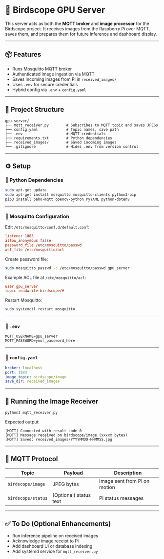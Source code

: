 # 🧠 Birdscope GPU Server

This server acts as both the **MQTT broker** and **image processor** for the Birdscope project. It receives images from the Raspberry Pi over MQTT, saves them, and prepares them for future inference and dashboard display.

---

## 📦 Features

- Runs Mosquitto MQTT broker
- Authenticated image ingestion via MQTT
- Saves incoming images from Pi in `received_images/`
- Uses `.env` for secure credentials
- Hybrid config via `.env` + `config.yaml`

---

## 📁 Project Structure

```
gpu-server/
├── mqtt_receiver.py        # Subscribes to MQTT topic and saves JPEGs
├── config.yaml             # Topic names, save path
├── .env                    # MQTT credentials
├── requirements.txt        # Python dependencies
├── received_images/        # Saved incoming images
└── .gitignore              # Hides .env from version control
```

---

## ⚙️ Setup

### 🐍 Python Dependencies

```bash
sudo apt-get update
sudo apt-get install mosquitto mosquitto-clients python3-pip
pip3 install paho-mqtt opencv-python PyYAML python-dotenv
```

---

### 🔐 Mosquitto Configuration

Edit `/etc/mosquitto/conf.d/default.conf`:

```ini
listener 1883
allow_anonymous false
password_file /etc/mosquitto/passwd
acl_file /etc/mosquitto/acl
```

Create password file:

```bash
sudo mosquitto_passwd -c /etc/mosquitto/passwd gpu_server
```

Example ACL file at `/etc/mosquitto/acl`:

```ini
user gpu_server
topic readwrite birdscope/#
```

Restart Mosquitto:

```bash
sudo systemctl restart mosquitto
```

---

### 🔐 `.env`

```env
MQTT_USERNAME=gpu_server
MQTT_PASSWORD=your_password_here
```

---

### 📄 `config.yaml`

```yaml
broker: localhost
port: 1883
image_topic: birdscope/image
save_dir: received_images
```

---

## 🚀 Running the Image Receiver

```bash
python3 mqtt_receiver.py
```

Expected output:

```
[MQTT] Connected with result code 0
[MQTT] Message received on birdscope/image (xxxxx bytes)
[MQTT] Saved: received_images/YYYYMMDD-HHMMSS.jpg
```

---

## 📡 MQTT Protocol

| Topic            | Payload       | Description               |
|------------------|---------------|---------------------------|
| `birdscope/image` | JPEG bytes    | Image sent from Pi on motion |
| `birdscope/status` | (Optional) status text | Pi status messages |

---

## ✅ To Do (Optional Enhancements)

- Run inference pipeline on received images
- Acknowledge image receipt to Pi
- Add dashboard UI or database indexing
- Add systemd service for `mqtt_receiver.py`
